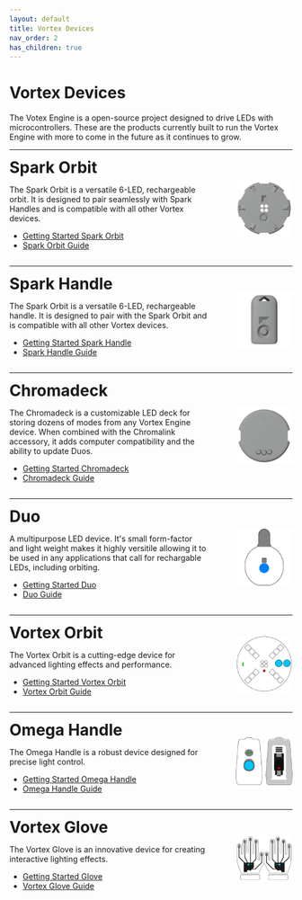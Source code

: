 ```yaml
---
layout: default
title: Vortex Devices
nav_order: 2
has_children: true
---
```


# Vortex Devices

The Votex Engine is a open-source project designed to drive LEDs with microcontrollers. These are the products currently built to run the Vortex Engine with more to come in the future as it continues to grow.

<hr>

<div style="display: flex; align-items: center; justify-content: space-between;">
  <div style="width: 70%;">
    <h1 style="margin: 0;">Spark Orbit</h1>
    <p>The Spark Orbit is a versatile 6-LED, rechargeable orbit. It is designed to pair seamlessly with Spark Handles and is compatible with all other Vortex devices.</p>
    <ul>
      <li><a href="getting_started.html">Getting Started Spark Orbit</a></li>
      <li><a href="Spark_Orbit_guide.html">Spark Orbit Guide</a></li>
    </ul>
  </div>
  <img style="width: 20%; height: auto;" src="assets/images/spark-orbit-render.png" alt="Spark Orbit Image">
</div>

<hr>

<div style="display: flex; align-items: center; justify-content: space-between;">
  <div style="width: 70%;">
    <h1 style="margin: 0;">Spark Handle</h1>
    <p>The Spark Orbit is a versatile 6-LED, rechargeable handle. It is designed to pair with the Spark Orbit and is compatible with all other Vortex devices.</p>
    <ul>
      <li><a href="getting_started.html">Getting Started Spark Handle</a></li>
      <li><a href="Spark_Handle_guide.html">Spark Handle Guide</a></li>
    </ul>
  </div>
  <img style="width: 20%; height: auto;" src="assets/images/spark-handle-render.png" alt="Spark Handle Image">
</div>

<hr>

<div style="display: flex; align-items: center; justify-content: space-between;">
  <div style="width: 70%;">
    <h1 style="margin: 0;">Chromadeck</h1>
    <p>The Chromadeck is a customizable LED deck for storing dozens of modes from any Vortex Engine device. When combined with the Chromalink accessory, it adds computer compatibility and the ability to update Duos.</p>
    <ul>
      <li><a href="getting_started.html">Getting Started Chromadeck</a></li>
      <li><a href="Chromadeck_guide.html">Chromadeck Guide</a></li>
    </ul>
  </div>
  <img style="width: 20%; height: auto;" src="assets/images/chromadeck-render.png" alt="Chromadeck Image">
</div>

<hr>

<div style="display: flex; align-items: center; justify-content: space-between;">
  <div style="width: 70%;">
    <h1 style="margin: 0;">Duo</h1>
    <p>A multipurpose LED device. It's small form-factor and light weight makes it highly versitile allowing it to be used in any applications that call for rechargable LEDs, including orbiting.</p>
    <ul>
      <li><a href="getting_started.html">Getting Started Duo</a></li>
      <li><a href="duo_guide.html">Duo Guide</a></li>
    </ul>
  </div>
  <img style="width: 20%; height: auto;" src="assets/images/duo-logo-button-square-512.png" alt="Duo Image">
</div>

<hr>

<div style="display: flex; align-items: center; justify-content: space-between;">
  <div style="width: 70%;">
    <h1 style="margin: 0;">Vortex Orbit</h1>
    <p>The Vortex Orbit is a cutting-edge device for advanced lighting effects and performance.</p>
    <ul>
      <li><a href="getting_started_classic_devices.html">Getting Started Vortex Orbit</a></li>
      <li><a href="orbit_guide.html">Vortex Orbit Guide</a></li>
    </ul>
  </div>
  <img style="width: 20%; height: auto;" src="assets/images/device-orbit.png" alt="Vortex Orbit Image">
</div>

<hr>

<div style="display: flex; align-items: center; justify-content: space-between;">
  <div style="width: 70%;">
    <h1 style="margin: 0;">Omega Handle</h1>
    <p>The Omega Handle is a robust device designed for precise light control.</p>
    <ul>
      <li><a href="getting_started_classic_devices.html">Getting Started Omega Handle</a></li>
      <li><a href="handles_guide.html">Omega Handle Guide</a></li>
    </ul>
  </div>
  <img style="width: 20%; height: auto;" src="assets/images/device-handle.png" alt="Omega Handle Image">
</div>

<hr>

<div style="display: flex; align-items: center; justify-content: space-between;">
  <div style="width: 70%;">
    <h1 style="margin: 0;">Vortex Glove</h1>
    <p>The Vortex Glove is an innovative device for creating interactive lighting effects.</p>
    <ul>
      <li><a href="getting_started_classic_devices.html">Getting Started Glove</a></li>
      <li><a href="gloves_guide.html">Vortex Glove Guide</a></li>
    </ul>
  </div>
  <img style="width: 20%; height: auto;" src="assets/images/device-gloves.png" alt="Vortex Glove Image">
</div>
